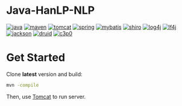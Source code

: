 # Java-HanLP-NLP
[![java](https://img.shields.io/badge/Java-1.8-blue?style=flat-square)](https://www.oracle.com/technetwork/java/javase/downloads/jdk8-downloads-2133151.html)
[![maven](https://img.shields.io/badge/maven-3.5.2-blue?style=flat-square)](https://github.com/apache/maven)
[![tomcat](https://img.shields.io/badge/tomcat-8.5.50-blue.svg?style=flat-square)](https://github.com/apache/tomcat)
[![spring](https://img.shields.io/badge/spring-5.0.2-blue.svg?style=flat-square)](https://github.com/spring-projects/spring-framework)
[![mybatis](https://img.shields.io/badge/mybatis-3.4.5-blue.svg?style=flat-square)](https://github.com/mybatis/mybatis-3)
[![shiro](https://img.shields.io/badge/shiro-1.2.3-blue.svg?style=flat-square)](https://github.com/apache/shiro)
[![log4j](https://img.shields.io/badge/log4j-1.2.12-blue.svg?style=flat-square)](https://github.com/apache/log4j)
[![lf4j](https://img.shields.io/badge/lf4j-1.6.6-blue.svg?style=flat-square)](https://github.com/qos-ch/slf4j)
[![jackson](https://img.shields.io/badge/jackson-2.9.4-blue.svg?style=flat-square)](https://github.com/FasterXML/jackson)
[![druid](https://img.shields.io/badge/druid-1.0.9-blue.svg?style=flat-square)](https://github.com/alibaba/druid)
[![c3p0](https://img.shields.io/badge/c3p0-0.9.1.2-blue.svg?style=flat-square)](https://github.com/swaldman/c3p0)


# Get Started

Clone **latest** version and build:

```bash
mvn -compile
```

Then, use [Tomcat](https://github.com/apache/tomcat) to run server.